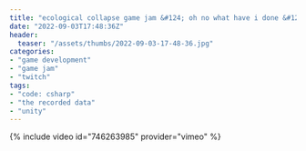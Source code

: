 ```yaml
---
title: "ecological collapse game jam &#124; oh no what have i done &#124; instant regret &#124; the recorded data &#124; day 2"
date: "2022-09-03T17:48:36Z"
header:
  teaser: "/assets/thumbs/2022-09-03-17-48-36.jpg"
categories:
- "game development"
- "game jam"
- "twitch"
tags:
- "code: csharp"
- "the recorded data"
- "unity"
---
```

{% include video id="746263985" provider="vimeo" %}
